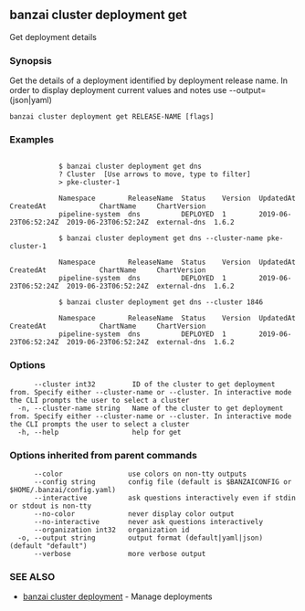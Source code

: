 ## banzai cluster deployment get

Get deployment details

### Synopsis

Get the details of a deployment identified by deployment release name. In order to display deployment current values and notes use --output=(json|yaml)

```
banzai cluster deployment get RELEASE-NAME [flags]
```

### Examples

```

			$ banzai cluster deployment get dns
			? Cluster  [Use arrows to move, type to filter]
			> pke-cluster-1
			
			Namespace        ReleaseName  Status    Version  UpdatedAt             CreatedAt             ChartName     ChartVersion
			pipeline-system  dns          DEPLOYED  1        2019-06-23T06:52:24Z  2019-06-23T06:52:24Z  external-dns  1.6.2 

			$ banzai cluster deployment get dns --cluster-name pke-cluster-1
			
			Namespace        ReleaseName  Status    Version  UpdatedAt             CreatedAt             ChartName     ChartVersion
			pipeline-system  dns          DEPLOYED  1        2019-06-23T06:52:24Z  2019-06-23T06:52:24Z  external-dns  1.6.2

			$ banzai cluster deployment get dns --cluster 1846
			
			Namespace        ReleaseName  Status    Version  UpdatedAt             CreatedAt             ChartName     ChartVersion
			pipeline-system  dns          DEPLOYED  1        2019-06-23T06:52:24Z  2019-06-23T06:52:24Z  external-dns  1.6.2 

```

### Options

```
      --cluster int32         ID of the cluster to get deployment from. Specify either --cluster-name or --cluster. In interactive mode the CLI prompts the user to select a cluster
  -n, --cluster-name string   Name of the cluster to get deployment from. Specify either --cluster-name or --cluster. In interactive mode the CLI prompts the user to select a cluster
  -h, --help                  help for get
```

### Options inherited from parent commands

```
      --color                use colors on non-tty outputs
      --config string        config file (default is $BANZAICONFIG or $HOME/.banzai/config.yaml)
      --interactive          ask questions interactively even if stdin or stdout is non-tty
      --no-color             never display color output
      --no-interactive       never ask questions interactively
      --organization int32   organization id
  -o, --output string        output format (default|yaml|json) (default "default")
      --verbose              more verbose output
```

### SEE ALSO

* [banzai cluster deployment](banzai_cluster_deployment.md)	 - Manage deployments

